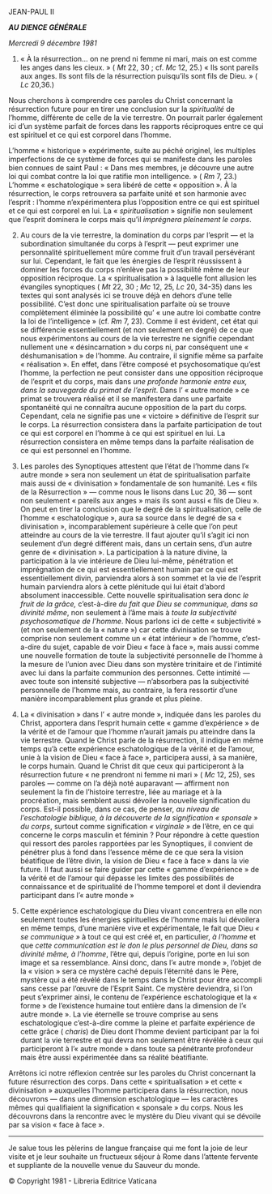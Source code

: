 JEAN-PAUL II

***AU*** ***DIENCE GÉNÉRALE***

*Mercredi 9 décembre 1981*

1. « À la résurrection… on ne prend ni femme ni mari, mais on est comme les anges dans les cieux. » ( *Mt* 22, 30 ; cf. *Mc* 12, 25.) « Ils sont pareils aux anges. Ils sont fils de la résurrection puisqu’ils sont fils de Dieu. » ( *Lc* 20,36.)

Nous cherchons à comprendre ces paroles du Christ concernant la résurrection future pour en tirer une conclusion sur la *spiritualité* de l’homme, différente de celle de la vie terrestre. On pourrait parler également ici d’un système parfait de forces dans les rapports réciproques entre ce qui est spirituel et ce qui est corporel dans l’homme.

L’homme « historique » expérimente, suite au péché originel, les multiples imperfections de ce système de forces qui se manifeste dans les paroles bien connues de saint Paul : « Dans mes membres, je découvre une autre loi qui combat contre la loi que ratifie mon intelligence. » ( *Rm* 7, 23.) L’homme « eschatologique » sera libéré de cette « opposition ». À la résurrection, le corps retrouvera sa parfaite unité et son harmonie avec l’esprit : l’homme n’expérimentera plus l’opposition entre ce qui est spirituel et ce qui est corporel en lui. La « *spiritualisation* » signifie non seulement que l’esprit dominera le corps mais qu’il *imprégnera pleinement le corps*.

2. Au cours de la vie terrestre, la domination du corps par l’esprit — et la subordination simultanée du corps à l’esprit — peut exprimer une personnalité spirituellement mûre comme fruit d’un travail persévérant sur lui. Cependant, le fait que les énergies de l’esprit réussissent à dominer les forces du corps n’enlève pas la possibilité même de leur opposition réciproque. La « spiritualisation » à laquelle font allusion les évangiles synoptiques ( *Mt* 22, 30 ; *Mc* 12, 25, *Lc* 20, 34-35) dans les textes qui sont analysés ici se trouve déjà en dehors d’une telle possibilité. C’est donc une spiritualisation parfaite où se trouve complètement éliminée la possibilité qu’ « une autre loi combatte contre la loi de l’intelligence » (cf. *Rm* 7, 23). Comme il est évident, cet état qui se différencie essentiellement (et non seulement en degré) de ce que nous expérimentons au cours de la vie terrestre ne signifie cependant nullement une « désincarnation » du corps ni, par conséquent une « déshumanisation » de l’homme. Au contraire, il signifie même sa parfaite « réalisation ». En effet, dans l’être composé et psychosomatique qu’est l’homme, la perfection ne peut consister dans une opposition réciproque de l’esprit et du corps, mais dans *une profonde harmonie entre eux, dans la sauvegarde du primat de l’esprit*. Dans l’ « autre monde » ce primat se trouvera réalisé et il se manifestera dans une parfaite spontanéité qui ne connaîtra aucune opposition de la part du corps. Cependant, cela ne signifie pas une « victoire » définitive de l’esprit sur le corps. La résurrection consistera dans la parfaite participation de tout ce qui est corporel en l’homme à ce qui est spirituel en lui. La résurrection consistera en même temps dans la parfaite réalisation de ce qui est personnel en l’homme.

3. Les paroles des Synoptiques attestent que l’état de l’homme dans l’« autre monde » sera non seulement un état de spiritualisation parfaite mais aussi de « divinisation » fondamentale de son humanité. Les « fils de la Résurrection » — comme nous le lisons dans Luc 20, 36 — sont non seulement « pareils aux anges » mais ils sont aussi « fils de Dieu ». On peut en tirer la conclusion que le degré de la spiritualisation, celle de l’homme « eschatologique », aura sa source dans le degré de sa « divinisation », incomparablement supérieure à celle que l’on peut atteindre au cours de la vie terrestre. Il faut ajouter qu’il s’agit ici non seulement d’un degré différent mais, dans un certain sens, d’un autre genre de « divinisation ». La participation à la nature divine, la participation à la vie intérieure de Dieu lui-même, pénétration et imprégnation de ce qui est essentiellement humain par ce qui est essentiellement divin, parviendra alors à son sommet et la vie de l’esprit humain parviendra alors à cette plénitude qui lui était d’abord absolument inaccessible. Cette nouvelle spiritualisation sera donc *le fruit de la grâce,* c’est-à-dire *du fait que Dieu se communique, dans sa divinité même*, non seulement à l’âme mais à *toute la subjectivité psychosomatique de l’homme*. Nous parlons ici de cette « subjectivité » (et non seulement de la « nature ») car cette divinisation se trouve comprise non seulement comme un « état intérieur » de l’homme, c’est-a-dire du sujet, capable de voir Dieu « face à face », mais aussi comme une nouvelle formation de toute la subjectivité personnelle de l’homme à la mesure de l’union avec Dieu dans son mystère trinitaire et de l’intimité avec lui dans la parfaite communion des personnes. Cette intimité — avec toute son intensité subjective — n’absorbera pas la subjectivité personnelle de l’homme mais, au contraire, la fera ressortir d’une manière incomparablement plus grande et plus pleine.

4. La « divinisation » dans l’ « autre monde », indiquée dans les paroles du Christ, apportera dans l’esprit humain cette « gamme d’expérience » de la vérité et de l’amour que l’homme n’aurait jamais pu atteindre dans la vie terrestre. Quand le Christ parle de la résurrection, il indique en même temps qu’à cette expérience eschatologique de la vérité et de l’amour, unie à la vision de Dieu « face à face », participera aussi, à sa manière, le corps humain. Quand le Christ dit que ceux qui participeront à la résurrection future « ne prendront ni femme ni mari » ( *Mc* 12, 25), ses paroles — comme on l’a déjà noté auparavant — affirment non seulement la fin de l’histoire terrestre, liée au mariage et à la procréation, mais semblent aussi dévoiler la nouvelle signification du corps. Est-il possible, dans ce cas, de penser, *au niveau de l’eschatologie biblique, à la découverte de la signification « sponsale » du corps*, surtout comme signification *« virginale »* de l’être, en ce qui concerne le corps masculin et féminin ? Pour répondre à cette question qui ressort des paroles rapportées par les Synoptiques, il convient de pénétrer plus à fond dans l’essence même de ce que sera la vision béatifique de l’être divin, la vision de Dieu « face à face » dans la vie future. Il faut aussi se faire guider par cette « gamme d’expérience » de la vérité et de l’amour qui dépasse les limites des possibilités de connaissance et de spiritualité de l’homme temporel et dont il deviendra participant dans l’« autre monde »

5. Cette expérience eschatologique du Dieu vivant concentrera en elle non seulement toutes les énergies spirituelles de l’homme mais lui dévoilera en même temps, d’une manière vive et expérimentale, le fait que Dieu *« se communique »* à tout ce qui est créé et, en particulier, *à l’homme* et que *cette communication est le don le plus personnel de Dieu, dans sa divinité même, à l’homme*, l’être qui, depuis l’origine, porte en lui son image et sa ressemblance. Ainsi donc, dans l’« autre monde », l’objet de la « vision » sera ce mystère caché depuis l’éternité dans le Père, mystère qui a été révélé dans le temps dans le Christ pour être accompli sans cesse par l’œuvre de l’Esprit Saint. Ce mystère deviendra, si l’on peut s’exprimer ainsi, le contenu de l’expérience eschatologique et la « forme » de l’existence humaine tout entière dans la dimension de l’« autre monde ». La vie éternelle se trouve comprise au sens eschatologique c’est-à-dire comme la pleine et parfaite expérience de cette grâce ( *charis*) de Dieu dont l’homme devient participant par la foi durant la vie terrestre et qui devra non seulement être révélée à ceux qui participeront à l’« autre monde » dans toute sa pénétrante profondeur mais être aussi expérimentée dans sa réalité béatifiante.

Arrêtons ici notre réflexion centrée sur les paroles du Christ concernant la future résurrection des corps. Dans cette « spiritualisation » et cette « divinisation » auxquelles l’homme participera dans la résurrection, nous découvrons — dans une dimension eschatologique — les caractères mêmes qui qualifiaient la signification « sponsale » du corps. Nous les découvrons dans la rencontre avec le mystère du Dieu vivant qui se dévoile par sa vision « face à face ».

* * *

Je salue tous les pèlerins de langue française qui me font la joie de leur visite et je leur souhaite un fructueux séjour à Rome dans l’attente fervente et suppliante de la nouvelle venue du Sauveur du monde.

© Copyright 1981 - Libreria Editrice Vaticana